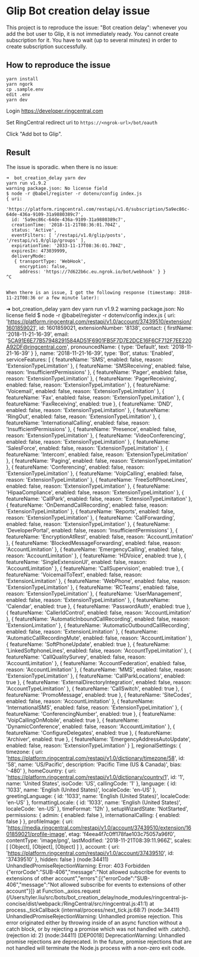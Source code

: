 # Glip Bot creation delay issue

This project is to reproduce the issue: "Bot creation delay": whenever you add the bot user to Glip, it is not immediately ready. You cannot create subscription for it. You have to wait (up to several minutes) in order to create subscription successfully.


## How to reproduce the issue

```
yarn install
yarn ngork
cp .sample.env
edit .env
yarn dev
```

Login https://developer.ringcentral.com 

Set RingCentral redirect uri to `https://<ngrok-url>/bot/oauth`

Click "Add bot to Glip".


## Result

The issue is sporadic. when there is no issue:

```
➜  bot_creation_delay yarn dev
yarn run v1.9.2
warning package.json: No license field
$ node -r @babel/register -r dotenv/config index.js
{ uri:
   'https://platform.ringcentral.com/restapi/v1.0/subscription/5a9ec86c-64de-436a-9109-31a9880389c7',
  id: '5a9ec86c-64de-436a-9109-31a9880389c7',
  creationTime: '2018-11-21T08:36:01.704Z',
  status: 'Active',
  eventFilters: [ '/restapi/v1.0/glip/posts', '/restapi/v1.0/glip/groups' ],
  expirationTime: '2033-11-17T08:36:01.704Z',
  expiresIn: 473039999,
  deliveryMode:
   { transportType: 'WebHook',
     encryption: false,
     address: 'https://7d622b6c.eu.ngrok.io/bot/webhook' } }
^C


When there is an issue, I got the following response (timestamp: 2018-11-21T08:36 or a few minute later):

```
➜  bot_creation_delay yarn dev
yarn run v1.9.2
warning package.json: No license field
$ node -r @babel/register -r dotenv/config index.js
{ uri:
   'https://platform.ringcentral.com/restapi/v1.0/account/37439510/extension/1601859021',
  id: 1601859021,
  extensionNumber: '8138',
  contact:
   { firstName: '2018-11-21-16-39',
     email:
      '5CA91E6E77B57948291584AD51F6901FB5F7D7E2DCE16F6CF712F7EE220A92DF@ringcentral.com',
     pronouncedName: { type: 'Default', text: '2018-11-21-16-39' } },
  name: '2018-11-21-16-39',
  type: 'Bot',
  status: 'Enabled',
  serviceFeatures:
   [ { featureName: 'SMS',
       enabled: false,
       reason: 'ExtensionTypeLimitation' },
     { featureName: 'SMSReceiving',
       enabled: false,
       reason: 'InsufficientPermissions' },
     { featureName: 'Pager',
       enabled: false,
       reason: 'ExtensionTypeLimitation' },
     { featureName: 'PagerReceiving',
       enabled: false,
       reason: 'ExtensionTypeLimitation' },
     { featureName: 'Voicemail',
       enabled: false,
       reason: 'ExtensionTypeLimitation' },
     { featureName: 'Fax',
       enabled: false,
       reason: 'ExtensionTypeLimitation' },
     { featureName: 'FaxReceiving', enabled: true },
     { featureName: 'DND',
       enabled: false,
       reason: 'ExtensionTypeLimitation' },
     { featureName: 'RingOut',
       enabled: false,
       reason: 'ExtensionTypeLimitation' },
     { featureName: 'InternationalCalling',
       enabled: false,
       reason: 'InsufficientPermissions' },
     { featureName: 'Presence',
       enabled: false,
       reason: 'ExtensionTypeLimitation' },
     { featureName: 'VideoConferencing',
       enabled: false,
       reason: 'ExtensionTypeLimitation' },
     { featureName: 'SalesForce',
       enabled: false,
       reason: 'ExtensionTypeLimitation' },
     { featureName: 'Intercom',
       enabled: false,
       reason: 'ExtensionTypeLimitation' },
     { featureName: 'Paging',
       enabled: false,
       reason: 'ExtensionTypeLimitation' },
     { featureName: 'Conferencing',
       enabled: false,
       reason: 'ExtensionTypeLimitation' },
     { featureName: 'VoipCalling',
       enabled: false,
       reason: 'ExtensionTypeLimitation' },
     { featureName: 'FreeSoftPhoneLines',
       enabled: false,
       reason: 'ExtensionTypeLimitation' },
     { featureName: 'HipaaCompliance',
       enabled: false,
       reason: 'ExtensionTypeLimitation' },
     { featureName: 'CallPark',
       enabled: false,
       reason: 'ExtensionTypeLimitation' },
     { featureName: 'OnDemandCallRecording',
       enabled: false,
       reason: 'ExtensionTypeLimitation' },
     { featureName: 'Reports',
       enabled: false,
       reason: 'ExtensionTypeLimitation' },
     { featureName: 'CallForwarding',
       enabled: false,
       reason: 'ExtensionTypeLimitation' },
     { featureName: 'DeveloperPortal',
       enabled: false,
       reason: 'InsufficientPermissions' },
     { featureName: 'EncryptionAtRest',
       enabled: false,
       reason: 'AccountLimitation' },
     { featureName: 'BlockedMessageForwarding',
       enabled: false,
       reason: 'AccountLimitation' },
     { featureName: 'EmergencyCalling',
       enabled: false,
       reason: 'AccountLimitation' },
     { featureName: 'HDVoice', enabled: true },
     { featureName: 'SingleExtensionUI',
       enabled: false,
       reason: 'AccountLimitation' },
     { featureName: 'CallSupervision', enabled: true },
     { featureName: 'VoicemailToText',
       enabled: false,
       reason: 'ExtensionLimitation' },
     { featureName: 'WebPhone',
       enabled: false,
       reason: 'ExtensionTypeLimitation' },
     { featureName: 'RCTeams',
       enabled: false,
       reason: 'ExtensionTypeLimitation' },
     { featureName: 'UserManagement',
       enabled: false,
       reason: 'ExtensionTypeLimitation' },
     { featureName: 'Calendar', enabled: true },
     { featureName: 'PasswordAuth', enabled: true },
     { featureName: 'CallerIdControl',
       enabled: false,
       reason: 'AccountLimitation' },
     { featureName: 'AutomaticInboundCallRecording',
       enabled: false,
       reason: 'ExtensionLimitation' },
     { featureName: 'AutomaticOutboundCallRecording',
       enabled: false,
       reason: 'ExtensionLimitation' },
     { featureName: 'AutomaticCallRecordingMute',
       enabled: false,
       reason: 'AccountLimitation' },
     { featureName: 'SoftPhoneUpdate', enabled: true },
     { featureName: 'LinkedSoftphoneLines',
       enabled: false,
       reason: 'AccountTypeLimitation' },
     { featureName: 'CallQualitySurvey',
       enabled: false,
       reason: 'AccountLimitation' },
     { featureName: 'AccountFederation',
       enabled: false,
       reason: 'AccountLimitation' },
     { featureName: 'MMS',
       enabled: false,
       reason: 'ExtensionTypeLimitation' },
     { featureName: 'CallParkLocations', enabled: true },
     { featureName: 'ExternalDirectoryIntegration',
       enabled: false,
       reason: 'AccountTypeLimitation' },
     { featureName: 'CallSwitch', enabled: true },
     { featureName: 'PromoMessage', enabled: true },
     { featureName: 'SiteCodes',
       enabled: false,
       reason: 'AccountLimitation' },
     { featureName: 'InternationalSMS',
       enabled: false,
       reason: 'ExtensionTypeLimitation' },
     { featureName: 'ConferencingNumber', enabled: true },
     { featureName: 'VoipCallingOnMobile', enabled: true },
     { featureName: 'DynamicConference',
       enabled: false,
       reason: 'AccountLimitation' },
     { featureName: 'ConfigureDelegates', enabled: true },
     { featureName: 'Archiver', enabled: true },
     { featureName: 'EmergencyAddressAutoUpdate',
       enabled: false,
       reason: 'ExtensionTypeLimitation' } ],
  regionalSettings:
   { timezone:
      { uri:
         'https://platform.ringcentral.com/restapi/v1.0/dictionary/timezone/58',
        id: '58',
        name: 'US/Pacific',
        description: 'Pacific Time (US & Canada)',
        bias: '-480' },
     homeCountry:
      { uri:
         'https://platform.ringcentral.com/restapi/v1.0/dictionary/country/1',
        id: '1',
        name: 'United States',
        isoCode: 'US',
        callingCode: '1' },
     language:
      { id: '1033',
        name: 'English (United States)',
        localeCode: 'en-US' },
     greetingLanguage:
      { id: '1033',
        name: 'English (United States)',
        localeCode: 'en-US' },
     formattingLocale:
      { id: '1033',
        name: 'English (United States)',
        localeCode: 'en-US' },
     timeFormat: '12h' },
  setupWizardState: 'NotStarted',
  permissions:
   { admin: { enabled: false },
     internationalCalling: { enabled: false } },
  profileImage:
   { uri:
      'https://media.ringcentral.com/restapi/v1.0/account/37439510/extension/1601859021/profile-image',
     etag: 'f4eea4f7c0ff178fae103c75057a96f0',
     contentType: 'image/png',
     lastModified: '2018-11-21T08:39:11.966Z',
     scales: [ [Object], [Object], [Object] ] },
  account:
   { uri:
      'https://platform.ringcentral.com/restapi/v1.0/account/37439510',
     id: '37439510' },
  hidden: false }
(node:34411) UnhandledPromiseRejectionWarning: Error: 403 Forbidden
{"errorCode":"SUB-406","message":"Not allowed subscribe for events to extensions of other account","errors":[{"errorCode":"SUB-406","message":"Not allowed subscribe for events to extensions of other account"}]}
    at Function._axios.request (/Users/tyler.liu/src/bots/bot_creation_delay/node_modules/ringcentral-js-concise/dist/webpack:/RingCentral/src/ringcentral.js:41:1)
    at process._tickCallback (internal/process/next_tick.js:68:7)
(node:34411) UnhandledPromiseRejectionWarning: Unhandled promise rejection. This error originated either by throwing inside of an async function without a catch block, or by rejecting a promise which was not handled with .catch(). (rejection id: 2)
(node:34411) [DEP0018] DeprecationWarning: Unhandled promise rejections are deprecated. In the future, promise rejections that are not handled will terminate the Node.js process with a non-zero exit code.
```
